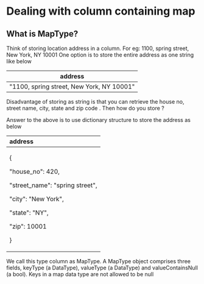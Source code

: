 # Dealing with column containing map

## What is MapType?

Think of storing location address in a column. For eg:  1100,  spring street, New York, NY 10001                                                               One option is to store the entire address as one string like below

| **address** |
| :---: |
| "1100,  spring street, New York, NY 10001" |

Disadvantage of storing as string is that you can retrieve the house no, street name, city, state and zip code . Then how do you store ?

Answer to the above  is to use dictionary structure to store the address as below

<table>
  <thead>
    <tr>
      <th style="text-align:left">address</th>
    </tr>
  </thead>
  <tbody>
    <tr>
      <td style="text-align:left">
        <p>{</p>
        <p>&quot;house_no&quot;: 420,</p>
        <p>&quot;street_name&quot;: &quot;spring street&quot;,</p>
        <p>&quot;city&quot;: &quot;New York&quot;,</p>
        <p>&quot;state&quot;: &quot;NY&quot;,</p>
        <p>&quot;zip&quot;: 10001</p>
        <p>}</p>
      </td>
    </tr>
  </tbody>
</table>

We call this type column as MapType.                                                                                                       A MapType object comprises three fields, keyType \(a DataType\), valueType \(a DataType\) and valueContainsNull \(a bool\). Keys in a map data type are not allowed to be null

